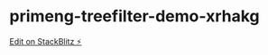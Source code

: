 # primeng-treefilter-demo-xrhakg

[Edit on StackBlitz ⚡️](https://stackblitz.com/edit/primeng-treefilter-demo-xrhakg)